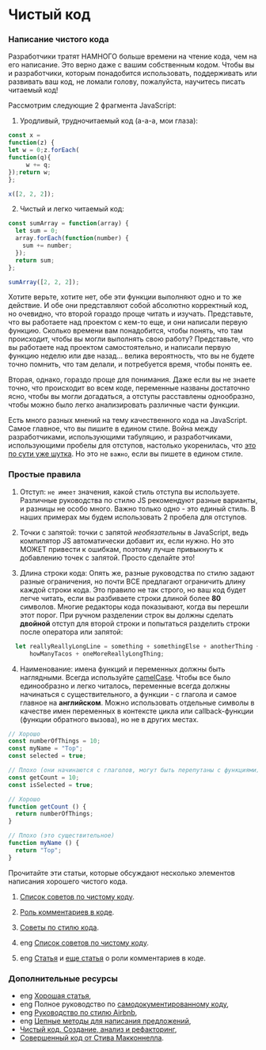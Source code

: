 # Чистый код

### Написание чистого кода

Разработчики тратят НАМНОГО больше времени на чтение кода, чем на его написание. Это верно даже с вашим собственным кодом. Чтобы вы и разработчики, которым понадобится использовать, поддерживать или развивать ваш код, не ломали голову, пожалуйста, научитесь писать читаемый код!

Рассмотрим следующие 2 фрагмента JavaScript:

1. Уродливый, трудночитаемый код (а-а-а, мои глаза):

~~~ Javascript
const x =
function(z) {
let w = 0;z.forEach(
function(q){
     w += q;
});return w;
};

x([2, 2, 2]);
~~~

2. Чистый и легко читаемый код:

~~~ Javascript
const sumArray = function(array) {
  let sum = 0;
  array.forEach(function(number) {
    sum += number;
  });
  return sum;
};

sumArray([2, 2, 2]);
~~~

Хотите верьте, хотите нет, обе эти функции выполняют одно и то же действие. И обе они представляют собой абсолютно корректный код, но очевидно, что второй гораздо проще читать и изучать. Представьте, что вы работаете над проектом с кем-то еще, и они написали первую функцию. Сколько времени вам понадобится, чтобы понять, что там происходит, чтобы вы могли выполнять свою работу? Представьте, что вы работаете над проектом самостоятельно, и написали первую функцию неделю или две назад... велика вероятность, что вы не будете точно помнить, что там делали, и потребуется время, чтобы понять ее.

Вторая, однако, гораздо проще для понимания. Даже если вы не знаете точно, что происходит во всем коде, переменные названы достаточно ясно, чтобы вы могли догадаться, а отступы расставлены однообразно, чтобы можно было легко анализировать различные части функции.

Есть много разных мнений на тему качественного кода на JavaScript. Самое главное, что вы пишите в едином стиле. Война между разработчиками, использующими табуляцию, и разработчиками, использующими пробелы для отступов, настолько укоренилась, что [это по сути уже шутка](https://www.youtube.com/watch?v=AXLoRpKnK8U). Но это не `важно`, если вы пишете в едином стиле.

### Простые правила

1. Отступ: `не имеет` значения, какой стиль отступа вы используете. Различные руководства по стилю JS рекомендуют разные варианты, и разницы не особо много. Важно только одно - это единый стиль. В наших примерах мы будем использовать 2 пробела для отступов.

2. Точки с запятой: точки с запятой _необязательны_ в JavaScript, ведь компилятор JS автоматически добавит их, если нужно. Но это МОЖЕТ привести к ошибкам, поэтому лучше привыкнуть к добавлению точек с запятой. Просто сделайте это!

3. Длина строки кода: Опять же, разные руководства по стилю задают разные ограничения, но почти ВСЕ предлагают ограничить длину каждой строки кода. Это правило не так строго, но ваш код будет легче читать, если вы разбиваете строки длиной более **80** символов. Многие редакторы кода показывают, когда вы перешли этот порог. При ручном разделении строк вы должны сделать **двойной** отступ для второй строки и попытаться разделить строки после оператора или запятой:

~~~ Javascript
  let reallyReallyLongLine = something + somethingElse + anotherThing +
      howManyTacos + oneMoreReallyLongThing;
~~~

4. Наименование: имена функций и переменных должны быть наглядными. Всегда используйте [camelCase](https://ru.wikipedia.org/wiki/CamelCase). Чтобы все было единообразно и легко читалось, переменные всегда должны начинаться с существительного, а функции - с глагола и самое главное на **английском**. Можно использовать отдельные символы в качестве имен переменных в контексте цикла или callback-функции (функции обратного вызова), но не в других местах.

~~~ Javascript
// Хорошо
const numberOfThings = 10;
const myName = "Тор";
const selected = true;

// Плохо (они начинаются с глаголов, могут быть перепутаны с функциями)
const getCount = 10;
const isSelected = true;

// Хорошо
function getCount () {
  return numberOfThings;
}

// Плохо (это существительное)
function myName () {
  return "Тор";
}
~~~

Прочитайте эти статьи, которые обсуждают несколько элементов написания хорошего чистого кода.

1. [Список советов по чистому коду](https://habr.com/ru/post/319472/).

2. [Роль комментариев в коде](https://tproger.ru/articles/comments-in-code/).

3. [Советы по стилю кода](https://learn.javascript.ru/coding-style).

4. <span class="btn-fill btn btn-xs btn-success">eng</span> [Список советов по чистому коду](https://onextrapixel.com/10-principles-for-keeping-your-programming-code-clean/).

5. <span class="btn-fill btn btn-xs btn-success">eng</span> [Статья](https://blog.codinghorror.com/coding-without-comments/) и [еще статья](https://blog.codinghorror.com/code-tells-you-how-comments-tell-you-why/) о роли комментариев в коде.

### Дополнительные ресурсы

* <span class="btn-fill btn btn-xs btn-success">eng</span> [Хорошая статья](https://www.martinfowler.com/bliki/CodeAsDocumentation.html),
* <span class="btn-fill btn btn-xs btn-success">eng</span> Полное руководство по [самодокументированному коду](http://wiki.c2.com/?SelfDocumentingCode),
* <span class="btn-fill btn btn-xs btn-success">eng</span> [Руководство по стилю Airbnb](https://github.com/airbnb/javascript),
* <span class="btn-fill btn btn-xs btn-success">eng</span> [Цепные методы для написания предложений](http://javascriptissexy.com/beautiful-javascript-easily-create-chainable-cascading-methods-for-expressiveness/),
* [Чистый код. Создание, анализ и рефакторинг](https://www.ozon.ru/context/detail/id/5011068/),
* [Совершенный код от Стива Макконнелла](https://www.ozon.ru/context/detail/id/138437220/).
